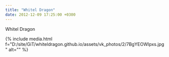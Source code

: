 ```yaml
---
title: "Whitel Dragon"
date: 2012-12-09 17:25:00 +0300
---
```


Whitel Dragon

{% include media.html f="D:/site/GiT/whiteldragon.github.io/assets/vk_photos/2/7BgYEOWlpxs.jpg" alt="" %}

